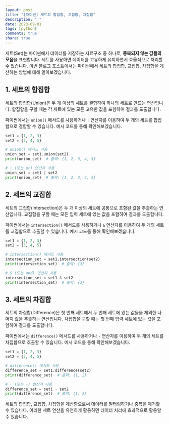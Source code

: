```yaml
---
layout: post
title: "[파이썬] 세트의 합집합, 교집합, 차집합"
description: " "
date: 2023-09-01
tags: [python]
comments: true
share: true
---
```


세트(Set)는 파이썬에서 데이터를 저장하는 자료구조 중 하나로, **중복되지 않는 값들의 모음**을 표현합니다. 세트를 사용하면 데이터를 고유하게 유지하면서 효율적으로 처리할 수 있습니다. 이번 블로그 포스트에서는 파이썬에서 세트의 합집합, 교집합, 차집합을 계산하는 방법에 대해 알아보겠습니다.

## 1. 세트의 합집합

세트의 합집합(Union)은 두 개 이상의 세트를 결합하여 하나의 세트로 만드는 연산입니다. 합집합을 구할 때는 각 세트에 있는 모든 고유한 값을 포함하여 결과를 도출합니다.

파이썬에서는 `union()` 메서드를 사용하거나 `|` 연산자를 이용하여 두 개의 세트를 합집합으로 결합할 수 있습니다. 예시 코드를 통해 확인해보겠습니다.

```python
set1 = {1, 2, 3}
set2 = {3, 4, 5}

# union() 메서드 사용
union_set = set1.union(set2)
print(union_set)  # 출력: {1, 2, 3, 4, 5}

# | (또는 or) 연산자 사용
union_set = set1 | set2
print(union_set)  # 출력: {1, 2, 3, 4, 5}
```

## 2. 세트의 교집합

세트의 교집합(Intersection)은 두 개 이상의 세트에 공통으로 포함된 값을 추출하는 연산입니다. 교집합을 구할 때는 모든 입력 세트에 있는 값을 포함하여 결과를 도출합니다.

파이썬에서는 `intersection()` 메서드를 사용하거나 `&` 연산자를 이용하여 두 개의 세트를 교집합으로 추출할 수 있습니다. 예시 코드를 통해 확인해보겠습니다.

```python
set1 = {1, 2, 3}
set2 = {3, 4, 5}

# intersection() 메서드 사용
intersection_set = set1.intersection(set2)
print(intersection_set)  # 출력: {3}

# & (또는 and) 연산자 사용
intersection_set = set1 & set2
print(intersection_set)  # 출력: {3}
```

## 3. 세트의 차집합

세트의 차집합(Difference)은 첫 번째 세트에서 두 번째 세트에 있는 값들을 제외한 나머지 값을 추출하는 연산입니다. 차집합을 구할 때는 첫 번째 입력 세트에 있는 값을 포함하여 결과를 도출합니다.

파이썬에서는 `difference()` 메서드를 사용하거나 `-` 연산자를 이용하여 두 개의 세트를 차집합으로 추출할 수 있습니다. 예시 코드를 통해 확인해보겠습니다.

```python
set1 = {1, 2, 3}
set2 = {3, 4, 5}

# difference() 메서드 사용
difference_set = set1.difference(set2)
print(difference_set)  # 출력: {1, 2}

# - (또는 -) 연산자 사용
difference_set = set1 - set2
print(difference_set)  # 출력: {1, 2}
```

세트의 합집합, 교집합, 차집합을 계산함으로써 데이터를 필터링하거나 중복을 제거할 수 있습니다. 이러한 세트 연산을 유연하게 활용하면 데이터 처리에 효과적으로 활용할 수 있습니다.